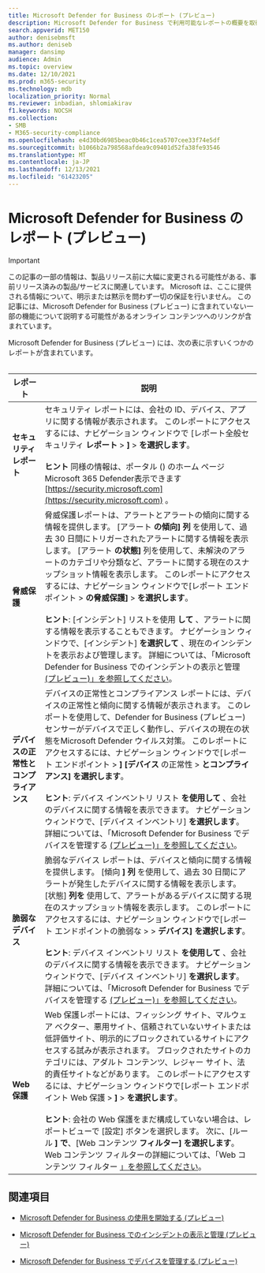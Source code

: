 ```yaml
---
title: Microsoft Defender for Business のレポート (プレビュー)
description: Microsoft Defender for Business で利用可能なレポートの概要を取得する (プレビュー)
search.appverid: MET150
author: denisebmsft
ms.author: deniseb
manager: dansimp
audience: Admin
ms.topic: overview
ms.date: 12/10/2021
ms.prod: m365-security
ms.technology: mdb
localization_priority: Normal
ms.reviewer: inbadian, shlomiakirav
f1.keywords: NOCSH
ms.collection:
- SMB
- M365-security-compliance
ms.openlocfilehash: e4d30bd6985beac0b46c1cea5707cee33f74e5df
ms.sourcegitcommit: b1066b2a798568afdea9c09401d52fa38fe93546
ms.translationtype: MT
ms.contentlocale: ja-JP
ms.lasthandoff: 12/13/2021
ms.locfileid: "61423205"
---
```

# <a name="reports-in-microsoft-defender-for-business-preview"></a>Microsoft Defender for Business のレポート (プレビュー)

> [!IMPORTANT]
> この記事の一部の情報は、製品リリース前に大幅に変更される可能性がある、事前リリース済みの製品/サービスに関連しています。 Microsoft は、ここに提供される情報について、明示または黙示を問わず一切の保証を行いません。 この記事には、Microsoft Defender for Business (プレビュー) に含まれていない一部の機能について説明する可能性があるオンライン コンテンツへのリンクが含まれています。

Microsoft Defender for Business (プレビュー) には、次の表に示すいくつかのレポートが含まれています。<br/><br/>


|レポート  |説明  |
|---------|---------|
| **セキュリティ レポート**  | セキュリティ レポートには、会社の ID、デバイス、アプリに関する情報が表示されます。 このレポートにアクセスするには、ナビゲーション ウィンドウで [レポート全般セキュリティ **レポート**  >  **]**  >  **を選択します**。 <br/><br/>**ヒント** 同様の情報は、ポータル () のホーム ページMicrosoft 365 Defender表示できます [https://security.microsoft.com](https://security.microsoft.com) 。 |
| **脅威保護**  | 脅威保護レポートは、アラートとアラートの傾向に関する情報を提供します。 [アラート **の傾向] 列** を使用して、過去 30 日間にトリガーされたアラートに関する情報を表示します。 [アラート **の状態]** 列を使用して、未解決のアラートのカテゴリや分類など、アラートに関する現在のスナップショット情報を表示します。 このレポートにアクセスするには、ナビゲーション ウィンドウで[レポート エンドポイント  >  **の脅威保護]**  >  **を選択します**。 <br/><br/>**ヒント**: [インシデント] リストを使用 **して** 、アラートに関する情報を表示することもできます。 ナビゲーション ウィンドウで、[インシデント] **を選択して** 、現在のインシデントを表示および管理します。 詳細については、「Microsoft Defender for Business でのインシデントの表示と管理 [(プレビュー)」を参照してください](mdb-view-manage-incidents.md)。 |
| **デバイスの正常性とコンプライアンス** | デバイスの正常性とコンプライアンス レポートには、デバイスの正常性と傾向に関する情報が表示されます。 このレポートを使用して、Defender for Business (プレビュー) センサーがデバイスで正しく動作し、デバイスの現在の状態をMicrosoft Defender ウイルス対策。 このレポートにアクセスするには、ナビゲーション ウィンドウで[レポート エンドポイント  >  **] [デバイス** の正常性  >  **とコンプライアンス] を選択します**。 <br/><br/>**ヒント**: デバイス インベントリ リスト **を使用して** 、会社のデバイスに関する情報を表示できます。 ナビゲーション ウィンドウで、[デバイス インベントリ] **を選択します**。 詳細については、「Microsoft Defender for Business でデバイスを管理する [(プレビュー)」を参照してください](mdb-manage-devices.md)。 |
| **脆弱なデバイス** | 脆弱なデバイス レポートは、デバイスと傾向に関する情報を提供します。 [傾向 **] 列** を使用して、過去 30 日間にアラートが発生したデバイスに関する情報を表示します。 [状態] **列を** 使用して、アラートがあるデバイスに関する現在のスナップショット情報を表示します。 このレポートにアクセスするには、ナビゲーション ウィンドウで[レポート エンドポイントの脆弱な  >    >  **デバイス] を選択します**。<br/><br/>**ヒント**: デバイス インベントリ リスト **を使用して** 、会社のデバイスに関する情報を表示できます。 ナビゲーション ウィンドウで、[デバイス インベントリ] **を選択します**。 詳細については、「Microsoft Defender for Business でデバイスを管理する [(プレビュー)」を参照してください](mdb-manage-devices.md)。 |
| **Web 保護** | Web 保護レポートには、フィッシング サイト、マルウェア ベクター、悪用サイト、信頼されていないサイトまたは低評価サイト、明示的にブロックされているサイトにアクセスする試みが表示されます。 ブロックされたサイトのカテゴリには、アダルト コンテンツ、レジャー サイト、法的責任サイトなどがあります。 このレポートにアクセスするには、ナビゲーション ウィンドウで[レポート エンドポイント Web 保護  >  **]**  >  **を選択します**。<br/><br/>**ヒント**: 会社の Web 保護をまだ構成していない場合は、レポートビューで [設定] ボタンを選択します。 次に、[ルール **] で**、[Web コンテンツ **フィルター] を選択します**。 Web コンテンツ フィルターの詳細については、「Web コンテンツ フィルター [」を参照してください](../defender-endpoint/web-content-filtering.md)。 |

## <a name="see-also"></a>関連項目

- [Microsoft Defender for Business の使用を開始する (プレビュー)](mdb-get-started.md)

- [Microsoft Defender for Business でのインシデントの表示と管理 (プレビュー)](mdb-view-manage-incidents.md)

- [Microsoft Defender for Business でデバイスを管理する (プレビュー)](mdb-manage-devices.md)
